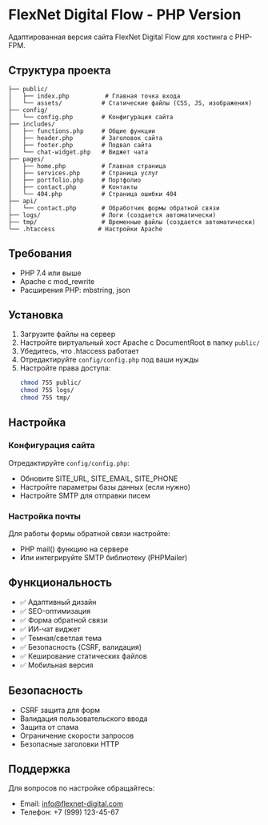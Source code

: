 # FlexNet Digital Flow - PHP Version

Адаптированная версия сайта FlexNet Digital Flow для хостинга с PHP-FPM.

## Структура проекта

```
├── public/
│   ├── index.php          # Главная точка входа
│   └── assets/           # Статические файлы (CSS, JS, изображения)
├── config/
│   └── config.php        # Конфигурация сайта
├── includes/
│   ├── functions.php     # Общие функции
│   ├── header.php        # Заголовок сайта
│   ├── footer.php        # Подвал сайта
│   └── chat-widget.php   # Виджет чата
├── pages/
│   ├── home.php          # Главная страница
│   ├── services.php      # Страница услуг
│   ├── portfolio.php     # Портфолио
│   ├── contact.php       # Контакты
│   └── 404.php           # Страница ошибки 404
├── api/
│   └── contact.php       # Обработчик формы обратной связи
├── logs/                 # Логи (создается автоматически)
├── tmp/                  # Временные файлы (создается автоматически)
└── .htaccess            # Настройки Apache
```

## Требования

- PHP 7.4 или выше
- Apache с mod_rewrite
- Расширения PHP: mbstring, json

## Установка

1. Загрузите файлы на сервер
2. Настройте виртуальный хост Apache с DocumentRoot в папку `public/`
3. Убедитесь, что .htaccess работает
4. Отредактируйте `config/config.php` под ваши нужды
5. Настройте права доступа:
   ```bash
   chmod 755 public/
   chmod 755 logs/
   chmod 755 tmp/
   ```

## Настройка

### Конфигурация сайта
Отредактируйте `config/config.php`:
- Обновите SITE_URL, SITE_EMAIL, SITE_PHONE
- Настройте параметры базы данных (если нужно)
- Настройте SMTP для отправки писем

### Настройка почты
Для работы формы обратной связи настройте:
- PHP mail() функцию на сервере
- Или интегрируйте SMTP библиотеку (PHPMailer)

## Функциональность

- ✅ Адаптивный дизайн
- ✅ SEO-оптимизация
- ✅ Форма обратной связи
- ✅ ИИ-чат виджет
- ✅ Темная/светлая тема
- ✅ Безопасность (CSRF, валидация)
- ✅ Кеширование статических файлов
- ✅ Мобильная версия

## Безопасность

- CSRF защита для форм
- Валидация пользовательского ввода
- Защита от спама
- Ограничение скорости запросов
- Безопасные заголовки HTTP

## Поддержка

Для вопросов по настройке обращайтесь:
- Email: info@flexnet-digital.com
- Телефон: +7 (999) 123-45-67